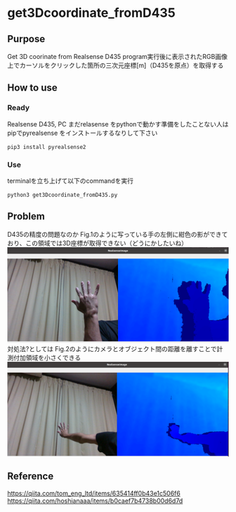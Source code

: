 # get3Dcoordinate_fromD435
## Purpose  
Get 3D coorinate from Realsense D435
program実行後に表示されたRGB画像上でカーソルをクリックした箇所の三次元座標[m]（D435を原点）を取得する
## How to use  
### Ready  
Realsense D435, PC
まだrelasense をpythonで動かす準備をしたことない人はpipでpyrealsense をインストールするなりして下さい  
```
pip3 install pyrealsense2
```
### Use  
terminalを立ち上げて以下のcommandを実行
```
python3 get3Dcoordinate_fromD435.py
```
## Problem  
D435の精度の問題なのか Fig.1のように写っている手の左側に紺色の影ができており、この領域では3D座標が取得できない（どうにかしたいね）  
![alt text](https://github.com/yoshi0815/get3Dcoordinate_fromD435/blob/main/errorBig.png "Title Text1")
対処法?としては Fig.2のようにカメラとオブジェクト間の距離を離すことで計測付加領域を小さくできる  
![alt text](https://github.com/yoshi0815/get3Dcoordinate_fromD435/blob/main/errorSmall.png "Logo Title Text2")
## Reference  
https://qiita.com/tom_eng_ltd/items/635414ff0b43e1c506f6  
https://qiita.com/hoshianaaa/items/b0caef7b4738b00d6d7d  
